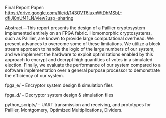 Final Report Paper: https://drive.google.com/file/d/143OVT6iuxnWtDhMSbL-dfiJj0nUf41LN/view?usp=sharing

Abstract—This report presents the design of a Paillier cryptosystem 
implemented entirely on an FPGA fabric. Homomorphic
cryptosystems, such as Paillier, are known to provide large
computational overhead. We present advances to overcome some
of these limitations. We utilize a block stream approach to handle
the logic of the large numbers of our system, and we implement
the hardware to exploit optimizations enabled by this approach
to encrypt and decrypt high quantities of votes in a simulated
election. Finally, we evaluate the performance of our system
compared to a software implementation over a general purpose
processor to demonstrate the efficiency of our system.

fpga_e/ – Encryptor system design & simulation files

fpga_d/ – Decryptor system design & simulation files

python_scripts/ – UART transmission and receiving, and
prototypes for Paillier, Montgomery, Optimized Multiplications, Dividers.
